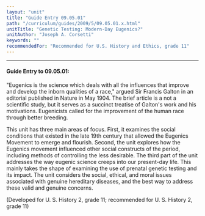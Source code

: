```yaml
---
layout: "unit"
title: "Guide Entry 09.05.01"
path: "/curriculum/guides/2009/5/09.05.01.x.html"
unitTitle: "Genetic Testing: Modern-Day Eugenics?"
unitAuthor: "Joseph A. Corsetti"
keywords: ""
recommendedFor: "Recommended for U.S. History and Ethics, grade 11"
---
```

<body>
<hr/>
<h4>
Guide Entry to 09.05.01:
</h4>
<p>"Eugenics is the science which deals with all the influences that improve and develop the inborn qualities of a race," argued Sir Francis Galton in an editorial published in Nature in May 1904. The brief article is a not a scientific study, but it serves as a succinct treatise of Galton's work and his motivations. Eugenicists called for the improvement of the human race through better breeding.</p>
<p>
This unit has three main areas of focus. First, it examines the social conditions that existed in the late 19th century that allowed the Eugenics Movement to emerge and flourish. Second, the unit explores how the Eugenics movement influenced other social constructs of the period, including methods of controlling the less desirable. The third part of the unit addresses the way eugenic science creeps into our present-day life. This mainly takes the shape of examining the use of prenatal genetic testing and its impact. The unit considers the social, ethical, and moral issues associated with genuine hereditary diseases, and the best way to address these valid and genuine concerns.
</p>
<p>
(Developed for U. S. History 2, grade 11; recommended for U. S. History 2, grade 11)
</p>
</body>
